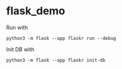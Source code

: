 # flask_demo

Run with
```
python3 -m flask --app flaskr run --debug
```
Init DB with
```
python3 -m flask --app flaskr init-db
```